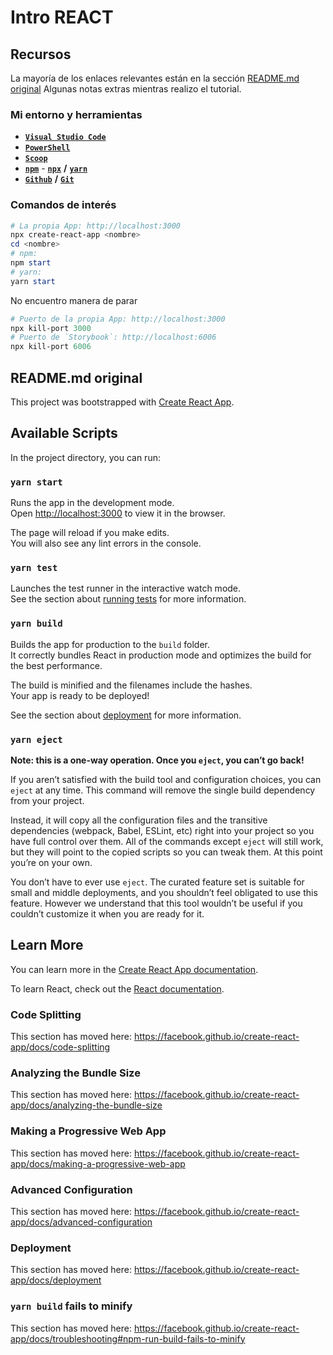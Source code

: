 # Intro REACT

## Recursos

La mayoría de los enlaces relevantes están en la sección [README.md original](#readmemd-original) Algunas notas extras mientras realizo el tutorial.

### Mi entorno y herramientas

- [**`Visual Studio Code`**](https://code.visualstudio.com/)
- [**`PowerShell`**](https://docs.microsoft.com/es-es/powershell/)
- [**`Scoop`**](https://scoop.sh/)
- [**`npm`**](https://www.npmjs.com/) - [**`npx`**](https://www.npmjs.com/package/npx) **/** [**`yarn`**](https://yarnpkg.com/)
- [**`Github`**](https://github.com/Eclectikus) **/** [**`Git`**](https://git-scm.com/)

### Comandos de interés

```PowerShell
# La propia App: http://localhost:3000
npx create-react-app <nombre>
cd <nombre>
# npm:
npm start
# yarn:
yarn start

```

No encuentro manera de parar 

```PowerShell
# Puerto de la propia App: http://localhost:3000
npx kill-port 3000
# Puerto de `Storybook`: http://localhost:6006
npx kill-port 6006

```

## README.md original

This project was bootstrapped with [Create React App](https://github.com/facebook/create-react-app).

## Available Scripts

In the project directory, you can run:

### `yarn start`

Runs the app in the development mode.<br />
Open [http://localhost:3000](http://localhost:3000) to view it in the browser.

The page will reload if you make edits.<br />
You will also see any lint errors in the console.

### `yarn test`

Launches the test runner in the interactive watch mode.<br />
See the section about [running tests](https://facebook.github.io/create-react-app/docs/running-tests) for more information.

### `yarn build`

Builds the app for production to the `build` folder.<br />
It correctly bundles React in production mode and optimizes the build for the best performance.

The build is minified and the filenames include the hashes.<br />
Your app is ready to be deployed!

See the section about [deployment](https://facebook.github.io/create-react-app/docs/deployment) for more information.

### `yarn eject`

**Note: this is a one-way operation. Once you `eject`, you can’t go back!**

If you aren’t satisfied with the build tool and configuration choices, you can `eject` at any time. This command will remove the single build dependency from your project.

Instead, it will copy all the configuration files and the transitive dependencies (webpack, Babel, ESLint, etc) right into your project so you have full control over them. All of the commands except `eject` will still work, but they will point to the copied scripts so you can tweak them. At this point you’re on your own.

You don’t have to ever use `eject`. The curated feature set is suitable for small and middle deployments, and you shouldn’t feel obligated to use this feature. However we understand that this tool wouldn’t be useful if you couldn’t customize it when you are ready for it.

## Learn More

You can learn more in the [Create React App documentation](https://facebook.github.io/create-react-app/docs/getting-started).

To learn React, check out the [React documentation](https://reactjs.org/).

### Code Splitting

This section has moved here: https://facebook.github.io/create-react-app/docs/code-splitting

### Analyzing the Bundle Size

This section has moved here: https://facebook.github.io/create-react-app/docs/analyzing-the-bundle-size

### Making a Progressive Web App

This section has moved here: https://facebook.github.io/create-react-app/docs/making-a-progressive-web-app

### Advanced Configuration

This section has moved here: https://facebook.github.io/create-react-app/docs/advanced-configuration

### Deployment

This section has moved here: https://facebook.github.io/create-react-app/docs/deployment

### `yarn build` fails to minify

This section has moved here: https://facebook.github.io/create-react-app/docs/troubleshooting#npm-run-build-fails-to-minify
